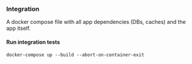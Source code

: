 ### Integration

A docker compose file with all app dependencies (DBs, caches) and the app itself.

#### Run integration tests
```docker-compose up --build --abort-on-container-exit```
